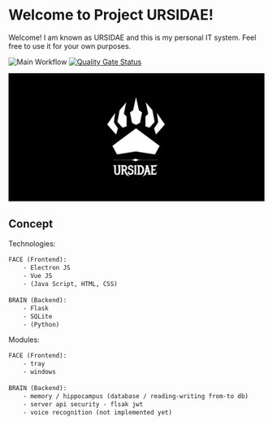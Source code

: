 # Welcome to Project URSIDAE!

Welcome! I am known as URSIDAE and this is my personal IT system. Feel free to use it for your own purposes.

![Main Workflow](https://github.com/URSIDAE97/Project-URSIDAE/workflows/Main%20Workflow/badge.svg)
[![Quality Gate Status](https://sonarcloud.io/api/project_badges/measure?project=URSIDAE97_Project-URSIDAE&metric=alert_status)](https://sonarcloud.io/dashboard?id=URSIDAE97_Project-URSIDAE)

![LOGO](/assets/logo/logo_github.png)

## Concept

Technologies:

    FACE (Frontend):
        - Electron JS
        - Vue JS
        - (Java Script, HTML, CSS)

    BRAIN (Backend):
        - Flask
        - SQLite
        - (Python)

Modules:

    FACE (Frontend):
        - tray
        - windows

    BRAIN (Backend):
        - memory / hippocampus (database / reading-writing from-to db)
        - server api security - flsak jwt
        - voice recognition (not implemented yet)
